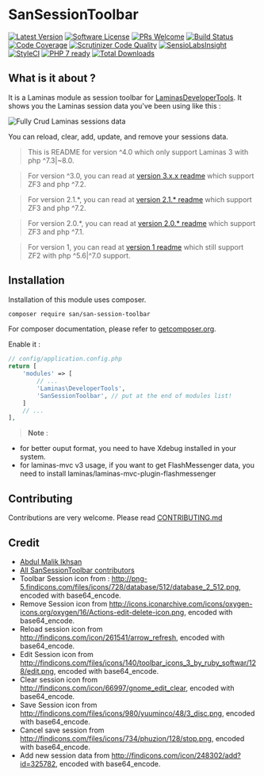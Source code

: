SanSessionToolbar
=================

[![Latest Version](https://img.shields.io/github/release/samsonasik/SanSessionToolbar.svg?style=flat-square)](https://github.com/samsonasik/SanSessionToolbar/releases)
[![Software License](https://img.shields.io/badge/license-MIT-brightgreen.svg?style=flat-square)](LICENSE)
[![PRs Welcome](https://img.shields.io/badge/PRs-welcome-brightgreen.svg?style=flat-square)](http://makeapullrequest.com)
[![Build Status](https://travis-ci.org/samsonasik/SanSessionToolbar.svg?branch=master)](https://travis-ci.org/samsonasik/SanSessionToolbar)
[![Code Coverage](https://scrutinizer-ci.com/g/samsonasik/SanSessionToolbar/badges/coverage.png?b=master)](https://scrutinizer-ci.com/g/samsonasik/SanSessionToolbar/?branch=master)
[![Scrutinizer Code Quality](https://scrutinizer-ci.com/g/samsonasik/SanSessionToolbar/badges/quality-score.png?b=master)](https://scrutinizer-ci.com/g/samsonasik/SanSessionToolbar/?branch=master)
[![SensioLabsInsight](https://insight.sensiolabs.com/projects/15956744-b35e-4504-ade8-14f46addcae9/mini.png)](https://insight.sensiolabs.com/projects/15956744-b35e-4504-ade8-14f46addcae9)
[![StyleCI](https://styleci.io/repos/21261604/shield)](https://styleci.io/repos/21261604)
[![PHP 7 ready](http://php7ready.timesplinter.ch/samsonasik/SanSessionToolbar/badge.svg)](https://travis-ci.org/samsonasik/SanSessionToolbar)
[![Total Downloads](https://poser.pugx.org/san/san-session-toolbar/downloads)](https://packagist.org/packages/san/san-session-toolbar)

What is it about ?
-----------------
It is a Laminas module as session toolbar for [LaminasDeveloperTools](https://github.com/laminas/laminas-developer-tools). It shows you the Laminas session data you've been using like this :

![Fully Crud Laminas sessions data](https://cloud.githubusercontent.com/assets/459648/6867548/cad28e40-d4b5-11e4-911c-ffd8b88fd41f.png)

You can reload, clear, add, update, and remove your sessions data.

> This is README for version ^4.0 which only support Laminas 3 with php ^7.3|~8.0.

> For version ^3.0, you can read at [version 3.x.x readme](https://github.com/samsonasik/SanSessionToolbar/blob/3.x.x/README.md) which support ZF3 and php ^7.2.

> For version 2.1.*, you can read at [version 2.1.* readme](https://github.com/samsonasik/SanSessionToolbar/blob/2.1.x/README.md) which support ZF3 and php ^7.2.

> For version 2.0.*, you can read at [version 2.0.* readme](https://github.com/samsonasik/SanSessionToolbar/blob/2.0.x/README.md) which support ZF3 and php ^7.1.

> For version 1, you can read at [version 1 readme](https://github.com/samsonasik/SanSessionToolbar/tree/1.x.x) which still support ZF2 with php ^5.6|^7.0 support.

Installation
------------

Installation of this module uses composer.

```sh
composer require san/san-session-toolbar
```

For composer documentation, please refer to [getcomposer.org](https://getcomposer.org/).

Enable it :
```php
// config/application.config.php
return [
    'modules' => [
        // ...
        'Laminas\DeveloperTools',
        'SanSessionToolbar', // put at the end of modules list!
    ]
    // ...
],
```

> **Note** :
- for better ouput format, you need to have Xdebug installed in your system.
- for laminas-mvc v3 usage, if you want to get FlashMessenger data, you need to install laminas/laminas-mvc-plugin-flashmessenger

Contributing
------------
Contributions are very welcome. Please read [CONTRIBUTING.md](https://github.com/samsonasik/SanSessionToolbar/blob/master/CONTRIBUTING.md)

Credit
------

- [Abdul Malik Ikhsan](https://github.com/samsonasik)
- [All SanSessionToolbar contributors](https://github.com/samsonasik/SanSessionToolbar/contributors)
- Toolbar Session icon from : http://png-5.findicons.com/files/icons/728/database/512/database_2_512.png, encoded with base64_encode.
- Remove Session icon from http://icons.iconarchive.com/icons/oxygen-icons.org/oxygen/16/Actions-edit-delete-icon.png, encoded with base64_encode.
- Reload session icon from http://findicons.com/icon/261541/arrow_refresh, encoded with base64_encode.
- Edit Session icon from http://findicons.com/files/icons/140/toolbar_icons_3_by_ruby_softwar/128/edit.png, encoded with base64_encode.
- Clear session icon from http://findicons.com/icon/66997/gnome_edit_clear, encoded with base64_encode.
- Save Session icon from http://findicons.com/files/icons/980/yuuminco/48/3_disc.png, encoded with base64_encode.
- Cancel save session from http://findicons.com/files/icons/734/phuzion/128/stop.png, encoded with base64_encode.
- Add new session data from http://findicons.com/icon/248302/add?id=325782, encoded with base64_encode.
